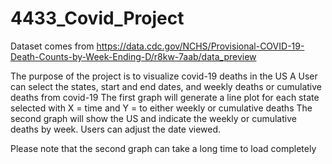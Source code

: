 # 4433_Covid_Project

Dataset comes from https://data.cdc.gov/NCHS/Provisional-COVID-19-Death-Counts-by-Week-Ending-D/r8kw-7aab/data_preview

The purpose of the project is to visualize covid-19 deaths in the US
A User can select the states, start and end dates, and weekly deaths or cumulative deaths from covid-19
The first graph will generate a line plot for each state selected with X = time and Y = to either weekly or cumulative deaths
The second graph will show the US and indicate the weekly or cumulative deaths by week. Users can adjust the date viewed.

Please note that the second graph can take a long time to load completely
